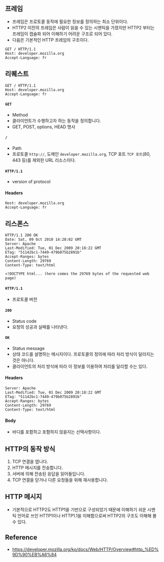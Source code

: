 ## 프레임
- 프레임은 프로토콜 동작에 필요한 정보를 정의하는 최소 단위이다. 
- HTTP2 이전의 프레임은 사람이 읽을 수 있는 시멘틱을 가졌지만 HTTP2 부터는 프레임이 캡슐화 되어 이해하기 어려운 구조로 되어 있다.
- 다음은 기본적인 HTTP 프레임의 구조이다.
```
GET / HTTP/1.1
Host: developer.mozilla.org
Accept-Language: fr
```

## 리퀘스트
```
GET / HTTP/1.1
Host: developer.mozilla.org
Accept-Language: fr
```

#### `GET`
- Method
- 클라이언트가 수행하고자 하는 동작을 정의합니다.
- GET, POST, options, HEAD 명사

#### `/`
- Path
- 프로토콜 `http://`, 도메인 `developer.mozilla.org`, TCP 포트 `TCP 포트`(80, 443 등)를 제외한 URL 리소스이다.

#### `HTTP/1.1`
- version of protocol

#### Headers
```
Host: developer.mozilla.org
Accept-Language: fr
```


## 리스폰스
```
HTTP/1.1 200 OK
Date: Sat, 09 Oct 2010 14:28:02 GMT
Server: Apache
Last-Modified: Tue, 01 Dec 2009 20:18:22 GMT
ETag: "51142bc1-7449-479b075b2891b"
Accept-Ranges: bytes
Content-Length: 29769
Content-Type: text/html

<!DOCTYPE html... (here comes the 29769 bytes of the requested web page)
```

#### `HTTP/1.1`
- 프로토콜 버전

#### `200`
- Status code
- 요청의 성공과 실패를 나타낸다.

#### `OK`
- Status message
- 상태 코드를 설명하는 메시지이다. 프로토콜의 정의에 따라 처리 방식이 달라지는 것은 아니다.
- 클라이언트의 처리 방식에 따라 이 정보를 이용하여 처리를 달리할 수는 있다.

#### Headers
```
Server: Apache
Last-Modified: Tue, 01 Dec 2009 20:18:22 GMT
ETag: "51142bc1-7449-479b075b2891b"
Accept-Ranges: bytes
Content-Length: 29769
Content-Type: text/html
```

#### Body
- 바디를 포함하고 포함하지 않을지는 선택사항이다.


## HTTP의 동작 방식
1. TCP 연결을 엽니다.
2. HTTP 메시지를 전송합니다.
3. 서버에 의해 전송된 응답을 읽어들입니다.
4. TCP 연결을 닫거나 다른 요청들을 위해 재사용합니다.

## HTTP 메시지
- 기본적으로 HTTP2도 HTTP1을 기반으로 구성되었기 때문에 이해하기 쉬운 시멘틱 언어로 쓰인 HTTP1이나 HTTP1.1을 이해함으로써 HTTP2의 구조도 이해해 볼 수 있다.


## Reference
- https://developer.mozilla.org/ko/docs/Web/HTTP/Overview#http_%ED%9D%90%EB%A6%84
